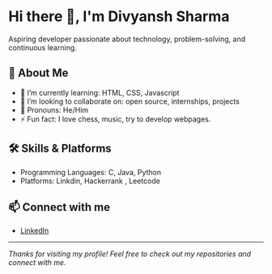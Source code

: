 # Hi there 👋, I'm Divyansh Sharma

Aspiring developer passionate about technology, problem-solving, and continuous learning.

## 🚀 About Me
- 🌱 I’m currently learning: HTML, CSS, Javascript
- 💼 I’m looking to collaborate on: open source, internships, projects 
- 🧑 Pronouns: He/Him 
- ⚡ Fun fact: I love chess, music, try to develop webpages.

## 🛠️ Skills & Platforms
- Programming Languages: C, Java, Python
- Platforms: Linkdin, Hackerrank , Leetcode

## 📫 Connect with me
- [LinkedIn](https://www.linkedin.com/in/divyansh-sharma-5166ba331)


---

*Thanks for visiting my profile! Feel free to check out my repositories and connect with me.*
